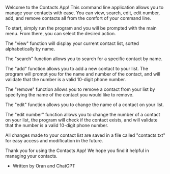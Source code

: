 Welcome to the Contacts App! This command line application allows you to manage your contacts with ease. You can view, search, edit, edit number, add, and remove contacts all from the comfort of your command line.

To start, simply run the program and you will be prompted with the main menu. From there, you can select the desired action.

The "view" function will display your current contact list, sorted alphabetically by name.

The "search" function allows you to search for a specific contact by name.

The "add" function allows you to add a new contact to your list. The program will prompt you for the name and number of the contact, and will validate that the number is a valid 10-digit phone number.

The "remove" function allows you to remove a contact from your list by specifying the name of the contact you would like to remove.

The "edit" function allows you to change the name of a contact on your list.

The "edit number" function allows you to change the number of a contact on your list, the program will check if the contact exists, and will validate that the number is a valid 10-digit phone number.

All changes made to your contact list are saved in a file called "contacts.txt" for easy access and modification in the future.

Thank you for using the Contacts App! We hope you find it helpful in managing your contacts.

- Written by Oran and ChatGPT
